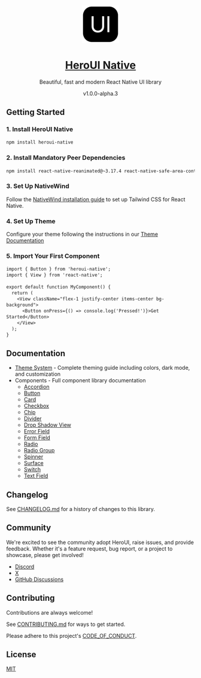 <p align="center">
  <a href="https://heroui.com">
      <img width="20%" src="https://raw.githubusercontent.com/heroui-inc/heroui/main/apps/docs/public/isotipo.png" alt="heroui" />
      <h1 align="center">HeroUI Native</h1>
  </a>
</p>

<p align="center">
  Beautiful, fast and modern React Native UI library
</p>

<p align="center">
  v1.0.0-alpha.3
</p>

## Getting Started

### 1. Install HeroUI Native

```bash
npm install heroui-native
```

### 2. Install Mandatory Peer Dependencies

```bash
npm install react-native-reanimated@~3.17.4 react-native-safe-area-context@5.4.0 react-native-svg@^15.12.1 tailwind-variants@^2.0.1 tailwind-merge@^3.3.1
```

### 3. Set Up NativeWind

Follow the [NativeWind installation guide](https://www.nativewind.dev/docs/getting-started/installation) to set up Tailwind CSS for React Native.

### 4. Set Up Theme

Configure your theme following the instructions in our [Theme Documentation](./src/theme/theme.md)

### 5. Import Your First Component

```tsx
import { Button } from 'heroui-native';
import { View } from 'react-native';

export default function MyComponent() {
  return (
    <View className="flex-1 justify-center items-center bg-background">
      <Button onPress={() => console.log('Pressed!')}>Get Started</Button>
    </View>
  );
}
```

## Documentation

- [Theme System](./src/theme/theme.md) - Complete theming guide including colors, dark mode, and customization
- Components - Full component library documentation
  - [Accordion](./src/components/accordion/accordion.md)
  - [Button](./src/components/button/button.md)
  - [Card](./src/components/card/card.md)
  - [Checkbox](./src/components/checkbox/checkbox.md)
  - [Chip](./src/components/chip/chip.md)
  - [Divider](./src/components/divider/divider.md)
  - [Drop Shadow View](./src/components/drop-shadow-view/drop-shadow-view.md)
  - [Error Field](./src/components/error-field/error-field.md)
  - [Form Field](./src/components/form-field/form-field.md)
  - [Radio](./src/components/radio/radio.md)
  - [Radio Group](./src/components/radio-group/radio-group.md)
  - [Spinner](./src/components/spinner/spinner.md)
  - [Surface](./src/components/surface/surface.md)
  - [Switch](./src/components/switch/switch.md)
  - [Text Field](./src/components/text-field/text-field.md)

## Changelog

See [CHANGELOG.md](./CHANGELOG.md) for a history of changes to this library.

## Community

We're excited to see the community adopt HeroUI, raise issues, and provide feedback.
Whether it's a feature request, bug report, or a project to showcase, please get involved!

- [Discord](https://discord.gg/9b6yyZKmH4)
- [X](https://x.com/hero_ui)
- [GitHub Discussions](https://github.com/heroui-inc/heroui/discussions)

## Contributing

Contributions are always welcome!

See [CONTRIBUTING.md](https://github.com/heroui-inc/heroui-native/blob/main/CONTRIBUTING.md) for ways to get started.

Please adhere to this project's [CODE_OF_CONDUCT](https://github.com/heroui-inc/heroui-native/blob/main/CODE_OF_CONDUCT.md).

## License

[MIT](./LICENSE)
